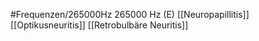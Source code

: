 #Frequenzen/265000Hz
265000 Hz (E)
[[Neuropapillitis]]
[[Optikusneuritis]]
[[Retrobulbäre Neuritis]]